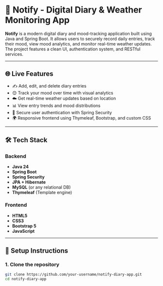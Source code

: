 # 📔 Notify - Digital Diary & Weather Monitoring App

**Notify** is a modern digital diary and mood-tracking application built using Java and Spring Boot. It allows users to securely record daily entries, track their mood, view mood analytics, and monitor real-time weather updates. The project features a clean UI, authentication system, and RESTful services.

---

## 🌐 Live Features

- ✍️ Add, edit, and delete diary entries
- 😊 Track your mood over time with visual analytics
- ☁️ Get real-time weather updates based on location
- 📊 View entry trends and mood distributions
- 🔐 Secure user authentication with Spring Security
- 🌍 Responsive frontend using Thymeleaf, Bootstrap, and custom CSS

---

## 🛠️ Tech Stack

### Backend
- **Java 24**
- **Spring Boot**
- **Spring Security**
- **JPA + Hibernate**
- **MySQL** (or any relational DB)
- **Thymeleaf** (Template engine)

### Frontend
- **HTML5**
- **CSS3**
- **Bootstrap 5**
- **JavaScript**

---

## 🚀 Setup Instructions

### 1. Clone the repository
```bash
git clone https://github.com/your-username/notify-diary-app.git
cd notify-diary-app
